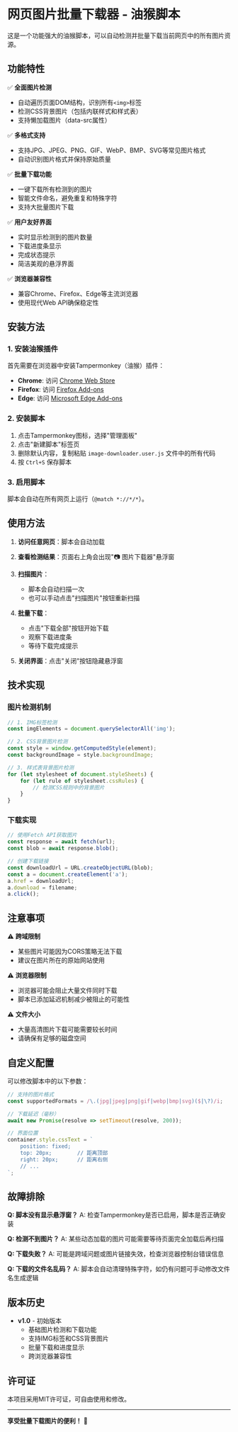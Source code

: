 # 网页图片批量下载器 - 油猴脚本

这是一个功能强大的油猴脚本，可以自动检测并批量下载当前网页中的所有图片资源。

## 功能特性

✅ **全面图片检测**
- 自动遍历页面DOM结构，识别所有`<img>`标签
- 检测CSS背景图片（包括内联样式和样式表）
- 支持懒加载图片（data-src属性）

✅ **多格式支持**
- 支持JPG、JPEG、PNG、GIF、WebP、BMP、SVG等常见图片格式
- 自动识别图片格式并保持原始质量

✅ **批量下载功能**
- 一键下载所有检测到的图片
- 智能文件命名，避免重复和特殊字符
- 支持大批量图片下载

✅ **用户友好界面**
- 实时显示检测到的图片数量
- 下载进度条显示
- 完成状态提示
- 简洁美观的悬浮界面

✅ **浏览器兼容性**
- 兼容Chrome、Firefox、Edge等主流浏览器
- 使用现代Web API确保稳定性

## 安装方法

### 1. 安装油猴插件

首先需要在浏览器中安装Tampermonkey（油猴）插件：

- **Chrome**: 访问 [Chrome Web Store](https://chrome.google.com/webstore/detail/tampermonkey/dhdgffkkebhmkfjojejmpbldmpobfkfo)
- **Firefox**: 访问 [Firefox Add-ons](https://addons.mozilla.org/en-US/firefox/addon/tampermonkey/)
- **Edge**: 访问 [Microsoft Edge Add-ons](https://microsoftedge.microsoft.com/addons/detail/tampermonkey/iikmkjmpaadaobahmlepeloendndfphd)

### 2. 安装脚本

1. 点击Tampermonkey图标，选择"管理面板"
2. 点击"新建脚本"标签页
3. 删除默认内容，复制粘贴 `image-downloader.user.js` 文件中的所有代码
4. 按 `Ctrl+S` 保存脚本

### 3. 启用脚本

脚本会自动在所有网页上运行（`@match *://*/*`）。

## 使用方法

1. **访问任意网页**：脚本会自动加载

2. **查看检测结果**：页面右上角会出现"📷 图片下载器"悬浮窗

3. **扫描图片**：
   - 脚本会自动扫描一次
   - 也可以手动点击"扫描图片"按钮重新扫描

4. **批量下载**：
   - 点击"下载全部"按钮开始下载
   - 观察下载进度条
   - 等待下载完成提示

5. **关闭界面**：点击"关闭"按钮隐藏悬浮窗

## 技术实现

### 图片检测机制

```javascript
// 1. IMG标签检测
const imgElements = document.querySelectorAll('img');

// 2. CSS背景图片检测
const style = window.getComputedStyle(element);
const backgroundImage = style.backgroundImage;

// 3. 样式表背景图片检测
for (let stylesheet of document.styleSheets) {
    for (let rule of stylesheet.cssRules) {
        // 检测CSS规则中的背景图片
    }
}
```

### 下载实现

```javascript
// 使用Fetch API获取图片
const response = await fetch(url);
const blob = await response.blob();

// 创建下载链接
const downloadUrl = URL.createObjectURL(blob);
const a = document.createElement('a');
a.href = downloadUrl;
a.download = filename;
a.click();
```

## 注意事项

⚠️ **跨域限制**
- 某些图片可能因为CORS策略无法下载
- 建议在图片所在的原始网站使用

⚠️ **浏览器限制**
- 浏览器可能会阻止大量文件同时下载
- 脚本已添加延迟机制减少被阻止的可能性

⚠️ **文件大小**
- 大量高清图片下载可能需要较长时间
- 请确保有足够的磁盘空间

## 自定义配置

可以修改脚本中的以下参数：

```javascript
// 支持的图片格式
const supportedFormats = /\.(jpg|jpeg|png|gif|webp|bmp|svg)($|\?)/i;

// 下载延迟（毫秒）
await new Promise(resolve => setTimeout(resolve, 200));

// 界面位置
container.style.cssText = `
    position: fixed;
    top: 20px;        // 距离顶部
    right: 20px;      // 距离右侧
    // ...
`;
```

## 故障排除

**Q: 脚本没有显示悬浮窗？**
A: 检查Tampermonkey是否已启用，脚本是否正确安装

**Q: 检测不到图片？**
A: 某些动态加载的图片可能需要等待页面完全加载后再扫描

**Q: 下载失败？**
A: 可能是跨域问题或图片链接失效，检查浏览器控制台错误信息

**Q: 下载的文件名乱码？**
A: 脚本会自动清理特殊字符，如仍有问题可手动修改文件名生成逻辑

## 版本历史

- **v1.0** - 初始版本
  - 基础图片检测和下载功能
  - 支持IMG标签和CSS背景图片
  - 批量下载和进度显示
  - 跨浏览器兼容性

## 许可证

本项目采用MIT许可证，可自由使用和修改。

---

**享受批量下载图片的便利！** 🚀
